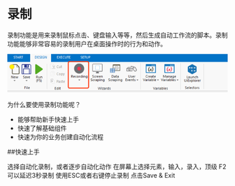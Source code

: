 # 录制

录制功能是用来录制鼠标点击、键盘输入等等，然后生成自动工作流的脚本。录制功能能够非常容易的录制用户在桌面操作时的行为和动作。

![](/assets2.4/import1.png)

为什么要使用录制功能呢？

* 能够帮助新手快速上手
* 快速了解基础组件
* 快速为你的业务创建自动化流程


##快速上手

选择自动化录制，或者逐步自动化动作
在屏幕上选择元素，输入，录入，顶级
F2可以延迟3秒录制
使用ESC或者右键停止录制
点击Save & Exit
